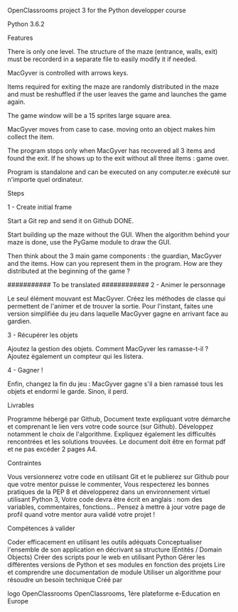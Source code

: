 OpenClassrooms project 3 for the Python developper course

Python 3.6.2

Features

There is only one level. The structure of the maze (entrance, walls, exit) must be recorderd in a separate file to easily modify it if needed.

MacGyver is controlled with arrows keys.

Items required for exiting the maze are randomly distributed in the maze and must be reshuffled if the user leaves the game and launches the game again.

The game window will be a 15 sprites large square area.

MacGyver moves from case to case. moving onto an object makes him collect the item.

The program stops only when MacGyver has recovered all 3 items and found the exit. If he shows up to the exit without all three items : game over.

Program is standalone and can be executed on any computer.re exécuté sur n'importe quel ordinateur.


Steps

1 - Create initial frame

Start a Git rep and send it on Github DONE.

Start building up the maze without the GUI. When the algorithm behind your maze is done, use the PyGame module to draw the GUI.

Then think about the 3 main game components : the guardian, MacGyver and the items. How can you represent them in the program. How are they distributed at the beginning of the game ?

########### To be translated ############
2 - Animer le personnage

Le seul élément mouvant est MacGyver. Créez les méthodes de classe qui permettent de l'animer et de trouver la sortie. Pour l'instant, faites une version simplifiée du jeu dans laquelle MacGyver gagne en arrivant face au gardien.

 
3 - Récupérer les objets

Ajoutez la gestion des objets. Comment MacGyver les ramasse-t-il ?  Ajoutez également un compteur qui les listera.

 
4 - Gagner !

Enfin, changez la fin du jeu : MacGyver gagne s'il a bien ramassé tous les objets et endormi le garde. Sinon, il perd.

Livrables

Programme hébergé par Github,
Document texte expliquant votre démarche et comprenant le lien vers votre code source (sur Github). Développez notamment le choix de l'algorithme. Expliquez également les difficultés rencontrées et les solutions trouvées. Le document doit être en format pdf et ne pas excéder 2 pages A4.
 
Contraintes

Vous versionnerez votre code en utilisant Git et le publierez sur Github pour que votre mentor puisse le commenter,
Vous respecterez les bonnes pratiques de la PEP 8 et développerez dans un environnement virtuel utilisant Python 3,
Votre code devra être écrit en anglais : nom des variables, commentaires, fonctions...
Pensez à mettre à jour votre page de profil quand votre mentor aura validé votre projet !
 

Compétences à valider

Coder efficacement en utilisant les outils adéquats
Conceptualiser l'ensemble de son application en décrivant sa structure (Entités / Domain Objects)
Créer des scripts pour le web en utilisant Python
Gérer les différentes versions de Python et ses modules en fonction des projets
Lire et comprendre une documentation de module
Utiliser un algorithme pour résoudre un besoin technique
Créé par

 logo OpenClassrooms
OpenClassrooms, 1ère plateforme e-Education en Europe
